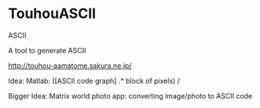 # TouhouASCII
ASCII

A tool to generate ASCII

http://touhou-aamatome.sakura.ne.jp/


Idea: 
Matlab: ([ASCII code graph] .* block of pixels) / 


Bigger Idea:
Matrix world photo app: converting image/photo to ASCII code
